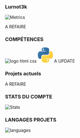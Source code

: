 ### **Lurnot3k**

![Metrics](https://metrics.lecoq.io/lurnot3k?template=classic&config.timezone=Europe%2FParis)

A REFAIRE

### **COMPÉTENCES**

![logo html css](https://cdn.discordapp.com/attachments/566639457286094860/835136088288788480/css-html2-e1517475681211-2.png)
<img src="https://raw.githubusercontent.com/8radm1n/vendor-icons-svg/702f2ac88acc71759ce623bc5000a596195e9db3/python.svg" alt="python" width="50" height="50"/>
A UPDATE
### **Projets actuels**

A REFAIRE

### **STATS DU COMPTE**

![Stats](https://github-readme-stats.vercel.app/api?username=lurnot3k&show_icons=true&theme=algolia&locale=fr)

### **LANGAGES PROJETS**

![languages](https://github-readme-stats.vercel.app/api/top-langs/?username=lurnot3k&layout=compact&bg_color=262626&text_color=ffffff&locale=fr)
